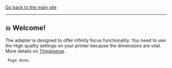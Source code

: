 [Go back to the main site](https://funlw65.github.io/)
<hr />

## :boom: Welcome!

The adapter is designed to offer infinity focus functionality. You need to use the High quality settings on your printer because the dimensions are vital. More details on [Thingiverse](http://www.thingiverse.com/thing:2200432).

```
 Page done.
```
